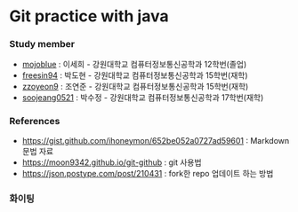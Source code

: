 # Git practice with java

### Study member
 - [mojoblue](https://github.com/mojoblue)  : 이세희 - 강원대학교 컴퓨터정보통신공학과 12학번(졸업)
 - [freesin94](https://github.com/freesin) : 박도현 - 강원대학교 컴퓨터정보통신공학과 15학번(재학)
 - [zzoyeon9](https://github.com/zzoyeon9/) : 조연준 - 강원대학교 컴퓨터정보통신공학과 15학번(재학)
 - [soojeang0521](https://github.com/soojeang0521)  : 박수정 - 강원대학교 컴퓨터정보통신공학과 17학번(재학)

### References
 - https://gist.github.com/ihoneymon/652be052a0727ad59601 : Markdown 문법 자료
 - https://moon9342.github.io/git-github : git 사용법
 - https://json.postype.com/post/210431 : fork한 repo 업데이트 하는 방법

### 화이팅
